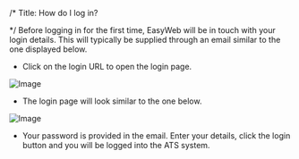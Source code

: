 /*
Title: How do I log in?

*/
Before logging in for the first time, EasyWeb will be in touch with your login details. This will typically be supplied through an email similar to the one displayed below.  
  

- Click on the login URL to open the login page.

![Image](https://s3.amazonaws.com/tw-desk/i/122167/attachment-inline/98318.20150511143510102.98318.20150511143510102oo3ME)  
  

- The login page will look similar to the one below.

![Image](https://s3.amazonaws.com/tw-desk/i/122167/attachment-inline/98318.20150511143538547.98318.20150511143538547Hwkay)  
  

- Your password is provided in the email. Enter your details, click the login button and you will be logged into the ATS system.